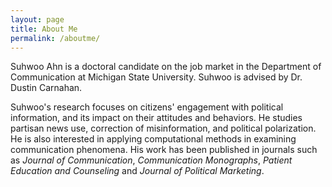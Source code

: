 ```yaml
---
layout: page
title: About Me
permalink: /aboutme/
---
```


Suhwoo Ahn is a doctoral candidate on the job market in the Department of Communication at Michigan State University. Suhwoo is advised by Dr. Dustin Carnahan.

Suhwoo's research focuses on citizens' engagement with political information, and its impact on their attitudes and behaviors. He studies partisan news use, correction of misinformation, and political polarization. He is also interested in applying computational methods in examining communication phenomena. His work has been published in journals such as *Journal of Communication*, *Communication Monographs*, *Patient Education and Counseling* and *Journal of Political Marketing*.
